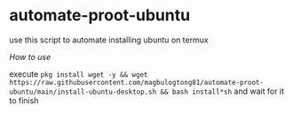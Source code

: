 # automate-proot-ubuntu

use this script to automate installing ubuntu on termux


*How to use*

execute `pkg install wget -y && wget https://raw.githubusercontent.com/magbulogtong81/automate-proot-ubuntu/main/install-ubuntu-desktop.sh && bash install*sh`
and wait for it to finish
